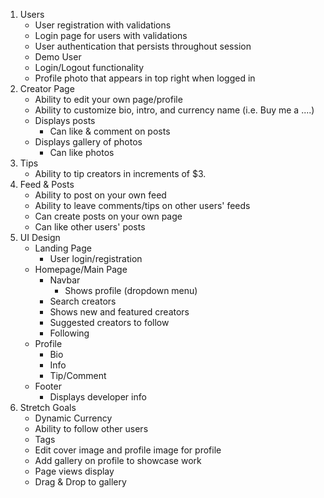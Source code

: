 1. Users
   * User registration with validations
   * Login page for users with validations
   * User authentication that persists throughout session
   * Demo User
   * Login/Logout functionality
   * Profile photo that appears in top right when logged in
2. Creator Page
   * Ability to edit your own page/profile
   * Ability to customize bio, intro, and currency name (i.e. Buy me a ....)
   * Displays posts
      * Can like & comment on posts
   * Displays gallery of photos
      * Can like photos
3. Tips
   * Ability to tip creators in increments of $3.
4. Feed & Posts
   * Ability to post on your own feed
   * Ability to leave comments/tips on other users' feeds
   * Can create posts on your own page
   * Can like other users' posts
5. UI Design
   * Landing Page
     * User login/registration
   * Homepage/Main Page
     * Navbar
       * Shows profile (dropdown menu)
     * Search creators
     * Shows new and featured creators
     * Suggested creators to follow
     * Following
   * Profile
     * Bio
     * Info
     * Tip/Comment
   * Footer
     * Displays developer info
6. Stretch Goals
   * Dynamic Currency
   * Ability to follow other users
   * Tags
   * Edit cover image and profile image for profile
   * Add gallery on profile to showcase work
   * Page views display
   * Drag & Drop to gallery
